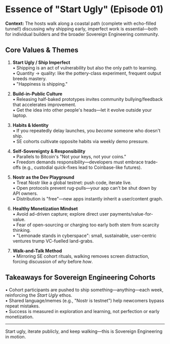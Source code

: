 # Essence of "Start Ugly" (Episode 01)

**Context:** The hosts walk along a coastal path (complete with echo-filled tunnel!) discussing why shipping early, imperfect work is essential—both for individual builders and the broader Sovereign Engineering community.

## Core Values & Themes

1. **Start Ugly / Ship Imperfect**  
   • Shipping is an act of vulnerability but also the only path to learning.  
   • Quantity → quality: like the pottery-class experiment, frequent output breeds mastery.  
   • "Happiness is shipping."

2. **Build-in-Public Culture**  
   • Releasing half-baked prototypes invites community bullying/feedback that accelerates improvement.  
   • Get the idea into other people's heads—let it evolve outside your laptop.

3. **Habits & Identity**  
   • If you repeatedly delay launches, you *become* someone who doesn't ship.  
   • SE cohorts cultivate opposite habits via weekly demo pressure.

4. **Self-Sovereignty & Responsibility**  
   • Parallels to Bitcoin's "Not your keys, not your coins."  
   • Freedom demands responsibility—developers must embrace trade-offs (e.g., custodial quick-fixes lead to Coinbase-like futures).

5. **Nostr as the Dev Playground**  
   • Treat Nostr like a global testnet: push code, iterate live.  
   • Open protocols prevent rug-pulls—your app can't be shut down by API owners.  
   • Distribution is "free"—new apps instantly inherit a user/content graph.

6. **Healthy Monetization Mindset**  
   • Avoid ad-driven capture; explore direct user payments/value-for-value.  
   • Fear of open-sourcing or charging too early both stem from scarcity thinking.  
   • "Lemonade stands in cyberspace": small, sustainable, user-centric ventures trump VC-fuelled land-grabs.

7. **Walk-and-Talk Method**  
   • Mirroring SE cohort rituals, walking removes screen distraction, forcing discussion of *why* before *how*.

## Takeaways for Sovereign Engineering Cohorts

• Cohort participants are pushed to ship something—anything—each week, reinforcing the *Start Ugly* ethos.  
• Shared language/memes (e.g., "Nostr is testnet") help newcomers bypass repeat mistakes.  
• Success is measured in exploration and learning, not perfection or early monetization.

---
Start ugly, iterate publicly, and keep walking—this is Sovereign Engineering in motion. 
